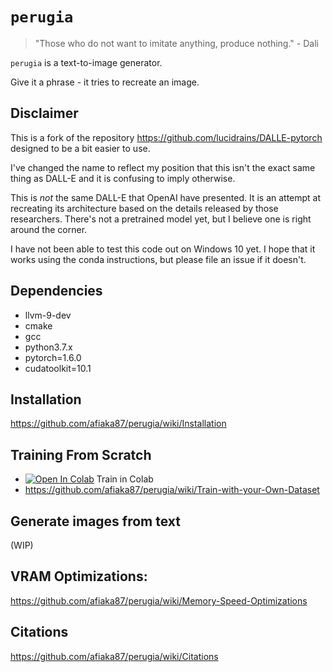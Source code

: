# `perugia`

> "Those who do not want to imitate anything, produce nothing."
>  \- Dali

`perugia` is a text-to-image generator. 

Give it a phrase - it tries to recreate an image. 


## Disclaimer
This is a fork of the repository https://github.com/lucidrains/DALLE-pytorch designed to be a bit easier to use.

I've changed the name to reflect my position that this isn't the exact same thing as DALL-E and it is confusing to imply otherwise.

This is _not_ the same DALL-E that OpenAI have presented. It is an attempt at recreating its architecture based on the details released by those researchers. There's not a pretrained model yet, but I believe one is right around the corner.

I have not been able to test this code out on Windows 10 yet. I hope that it works using the conda instructions, but please file an issue if it doesn't. 

## Dependencies
- llvm-9-dev
- cmake
- gcc
- python3.7.x
- pytorch=1.6.0
- cudatoolkit=10.1

## Installation

https://github.com/afiaka87/perugia/wiki/Installation

## Training From Scratch
- [![Open In Colab](https://colab.research.google.com/assets/colab-badge.svg)](https://colab.research.google.com/drive/1dWvA54k4fH8zAmiix3VXbg95uEIMfqQM?usp=sharing) Train in Colab
- https://github.com/afiaka87/perugia/wiki/Train-with-your-Own-Dataset

## Generate images from text
(WIP)

## VRAM Optimizations:
https://github.com/afiaka87/perugia/wiki/Memory-Speed-Optimizations


## Citations

https://github.com/afiaka87/perugia/wiki/Citations
